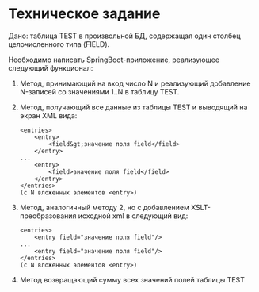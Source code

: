 # Техническое задание

Дано: таблица TEST в произвольной БД, содержащая один столбец целочисленного типа (FIELD).

Необходимо написать SpringBoot-приложение, реализующее следующий функционал:

1. Метод, принимающий на вход число N и реализующий добавление N-записей со значениями 1..N в таблицу TEST.

2. Метод, получающий все данные из таблицы TEST и выводящий на экран XML вида:

       <entries>
           <entry>
               <field&gt;значение поля field</field>
           </entry>
       ...
           <entry>
               <field>значение поля field</field>
           </entry>
       </entries>
       (с N вложенных элементов <entry>)

3. Метод, аналогичный методу 2, но с добавлением XSLT-преобразования исходной xml в следующий вид:
   
       <entries>
           <entry field="значение поля field"/>
       ...
           <entry field="значение поля field"/>
       </entries>
       (с N вложенных элементов <entry>)

4. Метод возвращающий сумму всех значений полей таблицы TEST